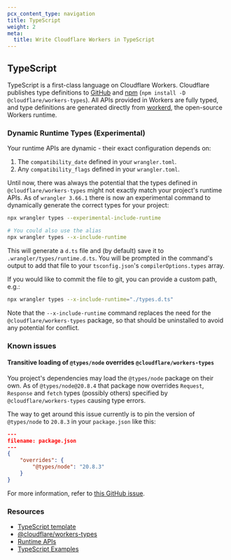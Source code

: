 ```yaml
---
pcx_content_type: navigation
title: TypeScript
weight: 2
meta:
  title: Write Cloudflare Workers in TypeScript
---
```


## TypeScript

TypeScript is a first-class language on Cloudflare Workers. Cloudflare publishes type definitions to [GitHub](https://github.com/cloudflare/workers-types) and [npm](https://www.npmjs.com/package/@cloudflare/workers-types) (`npm install -D @cloudflare/workers-types`). All APIs provided in Workers are fully typed, and type definitions are generated directly from [workerd](https://github.com/cloudflare/workerd), the open-source Workers runtime.

### Dynamic Runtime Types (Experimental)

Your runtime APIs are dynamic - their exact configuration depends on:

1. The `compatibility_date` defined in your `wrangler.toml`.
2. Any `compatibility_flags` defined in your `wrangler.toml`.

Until now, there was always the potential that the types defined in `@cloudflare/workers-types` might not exactly match your project's runtime APIs. As of `wrangler 3.66.1` there is now an experimental command to dynamically generate the correct types for your project:

```bash
npx wrangler types --experimental-include-runtime

# You could also use the alias
npx wrangler types --x-include-runtime
```

This will generate a `d.ts` file and (by default) save it to `.wrangler/types/runtime.d.ts`. You will be prompted in the command's output to add that file to your `tsconfig.json`'s `compilerOptions.types` array.

If you would like to commit the file to git, you can provide a custom path, e.g.:

```bash
npx wrangler types --x-include-runtime="./types.d.ts"
```

Note that the `--x-include-runtime` command replaces the need for the `@cloudflare/workers-types` package, so that should be uninstalled to avoid any potential for conflict.

### Known issues

#### Transitive loading of `@types/node` overrides `@cloudflare/workers-types`

You project's dependencies may load the `@types/node` package on their own. As of `@types/node@20.8.4` that package now overrides `Request`, `Response` and `fetch` types (possibly others) specified by `@cloudflare/workers-types` causing type errors.

The way to get around this issue currently is to pin the version of `@types/node` to `20.8.3` in your `package.json` like this:

```json
---
filename: package.json
---
{
	"overrides": {
		"@types/node": "20.8.3"
	}
}
```

For more information, refer to [this GitHub issue](https://github.com/cloudflare/workerd/issues/1298).

### Resources

- [TypeScript template](https://github.com/cloudflare/workers-sdk/tree/main/templates/worker-typescript)
- [@cloudflare/workers-types](https://github.com/cloudflare/workers-types)
- [Runtime APIs](/workers/runtime-apis/)
- [TypeScript Examples](/workers/examples/?languages=TypeScript)
